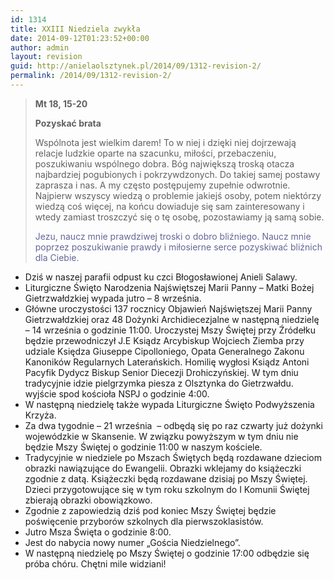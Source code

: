 ```yaml
---
id: 1314
title: XXIII Niedziela zwykła
date: 2014-09-12T01:23:52+00:00
author: admin
layout: revision
guid: http://anielaolsztynek.pl/2014/09/1312-revision-2/
permalink: /2014/09/1312-revision-2/
---
```

> **Mt 18, 15-20**
> 
> **Pozyskać brata**
> 
> Wspólnota jest wielkim darem! To w niej i dzięki niej dojrzewają relacje ludzkie oparte na szacunku, miłości, przebaczeniu, poszukiwaniu wspólnego dobra. Bóg największą troską otacza najbardziej pogubionych i pokrzywdzonych. Do takiej samej postawy zaprasza i nas. A my często postępujemy zupełnie odwrotnie. Najpierw wszyscy wiedzą o problemie jakiejś osoby, potem niektórzy wiedzą coś więcej, na końcu dowiaduje się sam zainteresowany i wtedy zamiast troszczyć się o tę osobę, pozostawiamy ją samą sobie.
> 
> <span style="color: #666699;">Jezu, naucz mnie prawdziwej troski o dobro bliźniego. Naucz mnie poprzez poszukiwanie prawdy i miłosierne serce pozyskiwać bliźnich dla Ciebie.</span>

  * Dziś w naszej parafii odpust ku czci Błogosławionej Anieli Salawy.
  * Liturgiczne Święto Narodzenia Najświętszej Marii Panny &#8211; Matki Bożej Gietrzwałdzkiej wypada jutro &#8211; 8 września.
  * Główne uroczystości 137 rocznicy Objawień Najświętszej Marii Panny Gietrzwałdzkiej oraz 48 Dożynki Archidiecezjalne w następną niedzielę &#8211; 14 września o godzinie 11:00. Uroczystej Mszy Świętej przy Źródełku będzie przewodniczył J.E Ksiądz Arcybiskup Wojciech Ziemba przy udziale Księdza Giuseppe Cipolloniego, Opata Generalnego Zakonu Kanoników Regularnych Laterańskich. Homilię wygłosi Ksiądz Antoni Pacyfik Dydycz Biskup Senior Diecezji Drohiczyńskiej. W tym dniu tradycyjnie idzie pielgrzymka piesza z Olsztynka do Gietrzwałdu. wyjście spod kościoła NSPJ o godzinie 4:00.
  * W następną niedzielę także wypada Liturgiczne Święto Podwyższenia Krzyża.
  * Za dwa tygodnie &#8211; 21 września  &#8211; odbędą się po raz czwarty już dożynki wojewódzkie w Skansenie. W związku powyższym w tym dniu nie będzie Mszy Świętej o godzinie 11:00 w naszym kościele.
  * Tradycyjnie w niedziele po Mszach Świętych będą rozdawane dzieciom obrazki nawiązujące do Ewangelii. Obrazki wklejamy do książeczki zgodnie z datą. Książeczki będą rozdawane dzisiaj po Mszy Świętej. Dzieci przygotowujące się w tym roku szkolnym do I Komunii Świętej zbierają obrazki obowiązkowo.
  * Zgodnie z zapowiedzią dziś pod koniec Mszy Świętej będzie poświęcenie przyborów szkolnych dla pierwszoklasistów.
  * Jutro Msza Święta o godzinie 8:00.
  * Jest do nabycia nowy numer &#8222;Gościa Niedzielnego&#8221;.
  * W następną niedzielę po Mszy Świętej o godzinie 17:00 odbędzie się próba chóru. Chętni mile widziani!